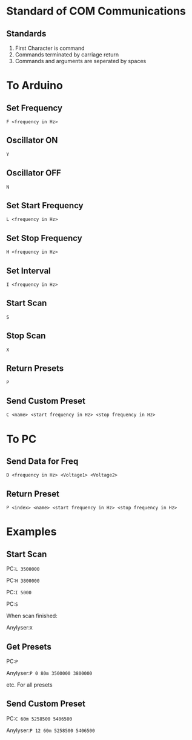 Standard of COM Communications
======
Standards
------
1. First Character is command
2. Commands terminated by carriage return
3. Commands and arguments are seperated by spaces

To Arduino
======

Set Frequency
------
`F <frequency in Hz>`

Oscillator ON
------
`Y`

Oscillator OFF
------
`N`

Set Start Frequency
------
`L <frequency in Hz>`

Set Stop Frequency
------
`H <frequency in Hz>`

Set Interval
------
`I <frequency in Hz>`

Start Scan
------
`S`

Stop Scan
------
`X`

Return Presets
------
`P`

Send Custom Preset
------
`C <name> <start frequency in Hz> <stop frequency in Hz>`

To PC
======

Send Data for Freq
------
`D <frequency in Hz> <Voltage1> <Voltage2>`

Return Preset
------
`P <index> <name> <start frequency in Hz> <stop frequency in Hz>`

Examples
======

Start Scan
------
PC:`L 3500000`

PC:`H 3800000`

PC:`I 5000`

PC:`S`

When scan finished:

Anylyser:`X`

Get Presets
------
PC:`P`

Anylyser:`P 0 80m 3500000 3800000`

etc. For all presets

Send Custom Preset
-------
PC:`C 60m 5258500 5406500`

Anylyser:`P 12 60m 5258500 5406500`
